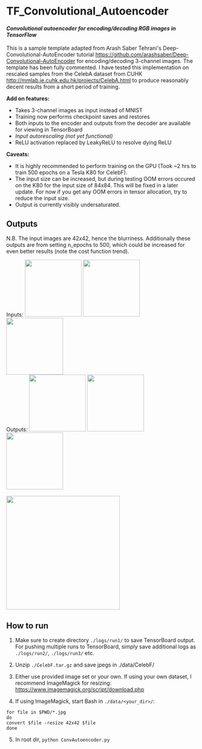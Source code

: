 # TF_Convolutional_Autoencoder
#### _Convolutional autoencoder for encoding/decoding RGB images in TensorFlow_

This is a sample template adapted from Arash Saber Tehrani's Deep-Convolutional-AutoEncoder tutorial https://github.com/arashsaber/Deep-Convolutional-AutoEncoder for encoding/decoding 3-channel images. The template has been fully commented. I have tested this implementation on rescaled samples from the CelebA dataset from CUHK http://mmlab.ie.cuhk.edu.hk/projects/CelebA.html to produce reasonably decent results from a short period of training.

**Add on features:**
* Takes 3-channel images as input instead of MNIST
* Training now performs checkpoint saves and restores
* Both inputs to the encoder and outputs from the decoder are available for viewing in TensorBoard
* _Input autorescaling (not yet functional)_
* ReLU activation replaced by LeakyReLU to resolve dying ReLU

**Caveats:**
* It is highly recommended to perform training on the GPU (Took ~2 hrs to train 500 epochs on a Tesla K80 for CelebF).
* The input size can be increased, but during testing OOM errors occured on the K80 for the input size of 84x84. This will be fixed in a later update. For now if you get any OOM errors in tensor allocation, try to reduce the input size.
* Output is currently visibly undersaturated.

## Outputs
N.B. The input images are 42x42, hence the blurriness. Additionally these outputs are from setting n_epochs to 500, which could be increased for even better results (note the cost function trend).

Inputs:
<img src="https://github.com/MrDavidYu/TF_Convolutional_Autoencoder/blob/master/sample_output/A0.png" width="150" height="150" />
<img src="https://github.com/MrDavidYu/TF_Convolutional_Autoencoder/blob/master/sample_output/B0.png" width="150" height="150" />
<img src="https://github.com/MrDavidYu/TF_Convolutional_Autoencoder/blob/master/sample_output/C0.png" width="150" height="150" />
<br>
Outputs:
<img src="https://github.com/MrDavidYu/TF_Convolutional_Autoencoder/blob/master/sample_output/A1.png" width="150" height="150" />
<img src="https://github.com/MrDavidYu/TF_Convolutional_Autoencoder/blob/master/sample_output/B1.png" width="150" height="150" />
<img src="https://github.com/MrDavidYu/TF_Convolutional_Autoencoder/blob/master/sample_output/C1.png" width="150" height="150" />
<br>
<br>
<img src="https://github.com/MrDavidYu/TF_Convolutional_Autoencoder/blob/master/sample_output/cost.png" height="300" />
## How to run
1. Make sure to create directory `./logs/run1/` to save TensorBoard output. For pushing multiple runs to TensorBoard, simply save additional logs as `./logs/run2/`, `./logs/run3/` etc.

2. Unzip `./CelebF.tar.gz` and save jpegs in ./data/CelebF/

3. Either use provided image set or your own. If using your own dataset, I recommend ImageMagick for resizing: https://www.imagemagick.org/script/download.php

4. If using ImageMagick, start Bash in `./data/<your_dir>/`:
```
for file in $PWD/*.jpg
do
convert $file -resize 42x42 $file
done
```

5. In root dir, `python ConvAutoencoder.py`


